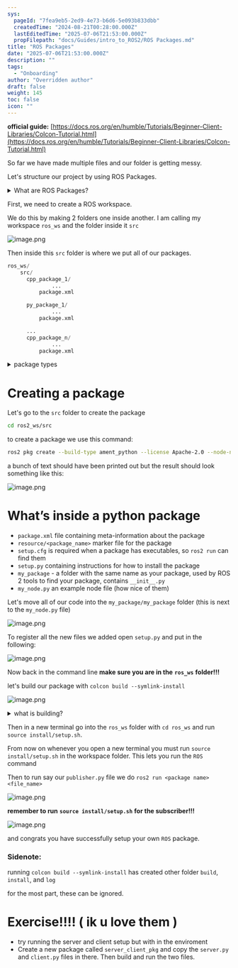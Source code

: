 ```yaml
---
sys:
  pageId: "7fea9eb5-2ed9-4e73-b6d6-5e093b833dbb"
  createdTime: "2024-08-21T00:28:00.000Z"
  lastEditedTime: "2025-07-06T21:53:00.000Z"
  propFilepath: "docs/Guides/intro_to_ROS2/ROS Packages.md"
title: "ROS Packages"
date: "2025-07-06T21:53:00.000Z"
description: ""
tags:
  - "Onboarding"
author: "Overridden author"
draft: false
weight: 145
toc: false
icon: ""
---
```


**official guide:** [https://docs.ros.org/en/humble/Tutorials/Beginner-Client-Libraries/Colcon-Tutorial.html](https://docs.ros.org/en/humble/Tutorials/Beginner-Client-Libraries/Colcon-Tutorial.html)

So far we have made multiple files and our folder is getting messy.

Let's structure our project by using ROS Packages.

<details>
      <summary>What are ROS Packages?</summary>
      ROS Packages are, as the name implies, packages of code that are highly sharable between ROS developers.
  </details>

First, we need to create a ROS workspace.

We do this by making 2 folders one inside another. I am calling my workspace `ros_ws` and the folder inside it `src`

![image.png](https://prod-files-secure.s3.us-west-2.amazonaws.com/d518164a-d88e-44d1-a4ee-3adb3bd8bce0/70706947-fd18-4537-a67b-e12946812d31/image.png?X-Amz-Algorithm=AWS4-HMAC-SHA256&X-Amz-Content-Sha256=UNSIGNED-PAYLOAD&X-Amz-Credential=ASIAZI2LB466XCG5RZTP%2F20250726%2Fus-west-2%2Fs3%2Faws4_request&X-Amz-Date=20250726T160956Z&X-Amz-Expires=3600&X-Amz-Security-Token=IQoJb3JpZ2luX2VjEDYaCXVzLXdlc3QtMiJHMEUCIQDOxL7xFyQcKPVuLBGwI%2F%2FZPN6PMsqANXrTXsnIVDEqUAIgF2vNIWmfcaZaCaSSUVJURqJAgnC9ly6JVlKxIcrqTq0q%2FwMIXxAAGgw2Mzc0MjMxODM4MDUiDC4CK7H3Yt9qC3Ta3ircA5IJEs3nxL9%2B94hTYwmV1kClakB9RrvB5jCIyie53CMr8LVg9ngJZWEACRubAVl1QJO1zRmCGiL8XtzVBlUGKLGmvq5DMDfGTb97tAhwb7JkwqxlIxD%2FbJBwuxqTaJWsTwVxWs0T4cQvAjlsDgSYKsUayR4%2Ffl8mgvFysgSI0PPPyC8gxWlwjHwsdJ4jyI3nA4scs2Drib4uihqSnG2WsgS%2Fzq7lSa9LZQ3MCJjNiqf%2FUCDslFaImDBWYPlx2eYcwMQutPNGf%2BrOL%2Fhc7j3o4sy68l7MVppeZ98CqTlH5rjg2GAU8oSXaMKT3yzRJ8wGlTip1VHDvGSUsY952AnH2FGxYAGwpukNsJTbTEo%2FBRSwJymOJK0U2k%2FvQ3EL8xQIW%2BSdhnZlo9SoT8MmNCP0fAuJVxZ64M%2FNvrq63u1hl8EZMHDYkCbFpQ3zKBn6LUeYMZw8gDdW3P1mqHu6G36rsGHGqn0Q4sDPe9MG5z32g%2FFsGN1vwNu4A5AfJ2I9kalp34d0wfVmNWkOXKKYaSXvdTDA2EZysTlQPXwr4eDnPhcEle08Nd%2Fkii8Ex5ToD%2FGGwz8yq1hrYkYDF5hlbpw9x7YikPe%2BnZzrJkmtO6RYXtrPrlfX1f6joSdM0uLFMIHBk8QGOqUBSnmIL3bRDOV0FrWlEOCGWoKDi3LTl%2BXu%2BGedfeUezhrSZ1y3VqhTKJhdtlD7zJbYuuHiNMXeY1uBsC%2BwQ2X9Y0CiraLHQhDrO48xoBu81270b6exB8sTSAbMnaT5Fdq0nWigJfCV8Z322aUqIPsAeyVMOXeSeyJQCAcKNRJz8Z8LO6OCDKN06wbWvExmZtJ%2F%2F5mc%2BGcTiDU6u%2B9fqeA9cqdP%2BkYB&X-Amz-Signature=1004c31e2c70f8bb5a86402b4e8bba3cb6785b15e136cc91060ba86818779c2b&X-Amz-SignedHeaders=host&x-amz-checksum-mode=ENABLED&x-id=GetObject)

Then inside this `src` folder is where we put all of our packages.

```python
ros_ws/
    src/
      cpp_package_1/
		      ...
          package.xml

      py_package_1/
		      ...
          package.xml

      ...
      cpp_package_n/
		      ...
          package.xml

```

<details>

<summary>package types</summary>

packages can be either `C++` or python.

the intern file structure is different for each but for this guide we will stick to creating python packages

</details>

# Creating a package

Let's go to the `src` folder to create the package

```bash
cd ros2_ws/src
```

to create a package we use this command:

```bash
ros2 pkg create --build-type ament_python --license Apache-2.0 --node-name my_node my_package
```

a bunch of text should have been printed out but the result should look something like this:

![image.png](https://prod-files-secure.s3.us-west-2.amazonaws.com/d518164a-d88e-44d1-a4ee-3adb3bd8bce0/e6cf1e3f-8512-4a3e-b131-079f800bf3e8/image.png?X-Amz-Algorithm=AWS4-HMAC-SHA256&X-Amz-Content-Sha256=UNSIGNED-PAYLOAD&X-Amz-Credential=ASIAZI2LB466XCG5RZTP%2F20250726%2Fus-west-2%2Fs3%2Faws4_request&X-Amz-Date=20250726T160956Z&X-Amz-Expires=3600&X-Amz-Security-Token=IQoJb3JpZ2luX2VjEDYaCXVzLXdlc3QtMiJHMEUCIQDOxL7xFyQcKPVuLBGwI%2F%2FZPN6PMsqANXrTXsnIVDEqUAIgF2vNIWmfcaZaCaSSUVJURqJAgnC9ly6JVlKxIcrqTq0q%2FwMIXxAAGgw2Mzc0MjMxODM4MDUiDC4CK7H3Yt9qC3Ta3ircA5IJEs3nxL9%2B94hTYwmV1kClakB9RrvB5jCIyie53CMr8LVg9ngJZWEACRubAVl1QJO1zRmCGiL8XtzVBlUGKLGmvq5DMDfGTb97tAhwb7JkwqxlIxD%2FbJBwuxqTaJWsTwVxWs0T4cQvAjlsDgSYKsUayR4%2Ffl8mgvFysgSI0PPPyC8gxWlwjHwsdJ4jyI3nA4scs2Drib4uihqSnG2WsgS%2Fzq7lSa9LZQ3MCJjNiqf%2FUCDslFaImDBWYPlx2eYcwMQutPNGf%2BrOL%2Fhc7j3o4sy68l7MVppeZ98CqTlH5rjg2GAU8oSXaMKT3yzRJ8wGlTip1VHDvGSUsY952AnH2FGxYAGwpukNsJTbTEo%2FBRSwJymOJK0U2k%2FvQ3EL8xQIW%2BSdhnZlo9SoT8MmNCP0fAuJVxZ64M%2FNvrq63u1hl8EZMHDYkCbFpQ3zKBn6LUeYMZw8gDdW3P1mqHu6G36rsGHGqn0Q4sDPe9MG5z32g%2FFsGN1vwNu4A5AfJ2I9kalp34d0wfVmNWkOXKKYaSXvdTDA2EZysTlQPXwr4eDnPhcEle08Nd%2Fkii8Ex5ToD%2FGGwz8yq1hrYkYDF5hlbpw9x7YikPe%2BnZzrJkmtO6RYXtrPrlfX1f6joSdM0uLFMIHBk8QGOqUBSnmIL3bRDOV0FrWlEOCGWoKDi3LTl%2BXu%2BGedfeUezhrSZ1y3VqhTKJhdtlD7zJbYuuHiNMXeY1uBsC%2BwQ2X9Y0CiraLHQhDrO48xoBu81270b6exB8sTSAbMnaT5Fdq0nWigJfCV8Z322aUqIPsAeyVMOXeSeyJQCAcKNRJz8Z8LO6OCDKN06wbWvExmZtJ%2F%2F5mc%2BGcTiDU6u%2B9fqeA9cqdP%2BkYB&X-Amz-Signature=93bd57456d2202a3d62f61d3512f995a75a909328b6db5a6d34a3aaf4ee5336d&X-Amz-SignedHeaders=host&x-amz-checksum-mode=ENABLED&x-id=GetObject)

# What’s inside a python package

- `package.xml` file containing meta-information about the package
- `resource/<package_name>` marker file for the package
- `setup.cfg` is required when a package has executables, so `ros2 run` can find them
- `setup.py` containing instructions for how to install the package
- `my_package` - a folder with the same name as your package, used by ROS 2 tools to find your package, contains `__init__.py`
- `my_node.py` an example node file (how nice of them)

Let's move all of our code into the `my_package/my_package` folder (this is next to the `my_node.py` file)

![image.png](https://prod-files-secure.s3.us-west-2.amazonaws.com/d518164a-d88e-44d1-a4ee-3adb3bd8bce0/9ce58f11-0da9-4d3e-b86d-506a9685d378/image.png?X-Amz-Algorithm=AWS4-HMAC-SHA256&X-Amz-Content-Sha256=UNSIGNED-PAYLOAD&X-Amz-Credential=ASIAZI2LB466XCG5RZTP%2F20250726%2Fus-west-2%2Fs3%2Faws4_request&X-Amz-Date=20250726T160956Z&X-Amz-Expires=3600&X-Amz-Security-Token=IQoJb3JpZ2luX2VjEDYaCXVzLXdlc3QtMiJHMEUCIQDOxL7xFyQcKPVuLBGwI%2F%2FZPN6PMsqANXrTXsnIVDEqUAIgF2vNIWmfcaZaCaSSUVJURqJAgnC9ly6JVlKxIcrqTq0q%2FwMIXxAAGgw2Mzc0MjMxODM4MDUiDC4CK7H3Yt9qC3Ta3ircA5IJEs3nxL9%2B94hTYwmV1kClakB9RrvB5jCIyie53CMr8LVg9ngJZWEACRubAVl1QJO1zRmCGiL8XtzVBlUGKLGmvq5DMDfGTb97tAhwb7JkwqxlIxD%2FbJBwuxqTaJWsTwVxWs0T4cQvAjlsDgSYKsUayR4%2Ffl8mgvFysgSI0PPPyC8gxWlwjHwsdJ4jyI3nA4scs2Drib4uihqSnG2WsgS%2Fzq7lSa9LZQ3MCJjNiqf%2FUCDslFaImDBWYPlx2eYcwMQutPNGf%2BrOL%2Fhc7j3o4sy68l7MVppeZ98CqTlH5rjg2GAU8oSXaMKT3yzRJ8wGlTip1VHDvGSUsY952AnH2FGxYAGwpukNsJTbTEo%2FBRSwJymOJK0U2k%2FvQ3EL8xQIW%2BSdhnZlo9SoT8MmNCP0fAuJVxZ64M%2FNvrq63u1hl8EZMHDYkCbFpQ3zKBn6LUeYMZw8gDdW3P1mqHu6G36rsGHGqn0Q4sDPe9MG5z32g%2FFsGN1vwNu4A5AfJ2I9kalp34d0wfVmNWkOXKKYaSXvdTDA2EZysTlQPXwr4eDnPhcEle08Nd%2Fkii8Ex5ToD%2FGGwz8yq1hrYkYDF5hlbpw9x7YikPe%2BnZzrJkmtO6RYXtrPrlfX1f6joSdM0uLFMIHBk8QGOqUBSnmIL3bRDOV0FrWlEOCGWoKDi3LTl%2BXu%2BGedfeUezhrSZ1y3VqhTKJhdtlD7zJbYuuHiNMXeY1uBsC%2BwQ2X9Y0CiraLHQhDrO48xoBu81270b6exB8sTSAbMnaT5Fdq0nWigJfCV8Z322aUqIPsAeyVMOXeSeyJQCAcKNRJz8Z8LO6OCDKN06wbWvExmZtJ%2F%2F5mc%2BGcTiDU6u%2B9fqeA9cqdP%2BkYB&X-Amz-Signature=6c74f917c82470b0c70d8d56b980ee8bc18f8bdcc465171b900ba34a809137c3&X-Amz-SignedHeaders=host&x-amz-checksum-mode=ENABLED&x-id=GetObject)

To register all the new files we added open `setup.py` and put in the following:

![image.png](https://prod-files-secure.s3.us-west-2.amazonaws.com/d518164a-d88e-44d1-a4ee-3adb3bd8bce0/1cd7c262-4cae-4496-9d75-c178537d24a2/image.png?X-Amz-Algorithm=AWS4-HMAC-SHA256&X-Amz-Content-Sha256=UNSIGNED-PAYLOAD&X-Amz-Credential=ASIAZI2LB466XCG5RZTP%2F20250726%2Fus-west-2%2Fs3%2Faws4_request&X-Amz-Date=20250726T160956Z&X-Amz-Expires=3600&X-Amz-Security-Token=IQoJb3JpZ2luX2VjEDYaCXVzLXdlc3QtMiJHMEUCIQDOxL7xFyQcKPVuLBGwI%2F%2FZPN6PMsqANXrTXsnIVDEqUAIgF2vNIWmfcaZaCaSSUVJURqJAgnC9ly6JVlKxIcrqTq0q%2FwMIXxAAGgw2Mzc0MjMxODM4MDUiDC4CK7H3Yt9qC3Ta3ircA5IJEs3nxL9%2B94hTYwmV1kClakB9RrvB5jCIyie53CMr8LVg9ngJZWEACRubAVl1QJO1zRmCGiL8XtzVBlUGKLGmvq5DMDfGTb97tAhwb7JkwqxlIxD%2FbJBwuxqTaJWsTwVxWs0T4cQvAjlsDgSYKsUayR4%2Ffl8mgvFysgSI0PPPyC8gxWlwjHwsdJ4jyI3nA4scs2Drib4uihqSnG2WsgS%2Fzq7lSa9LZQ3MCJjNiqf%2FUCDslFaImDBWYPlx2eYcwMQutPNGf%2BrOL%2Fhc7j3o4sy68l7MVppeZ98CqTlH5rjg2GAU8oSXaMKT3yzRJ8wGlTip1VHDvGSUsY952AnH2FGxYAGwpukNsJTbTEo%2FBRSwJymOJK0U2k%2FvQ3EL8xQIW%2BSdhnZlo9SoT8MmNCP0fAuJVxZ64M%2FNvrq63u1hl8EZMHDYkCbFpQ3zKBn6LUeYMZw8gDdW3P1mqHu6G36rsGHGqn0Q4sDPe9MG5z32g%2FFsGN1vwNu4A5AfJ2I9kalp34d0wfVmNWkOXKKYaSXvdTDA2EZysTlQPXwr4eDnPhcEle08Nd%2Fkii8Ex5ToD%2FGGwz8yq1hrYkYDF5hlbpw9x7YikPe%2BnZzrJkmtO6RYXtrPrlfX1f6joSdM0uLFMIHBk8QGOqUBSnmIL3bRDOV0FrWlEOCGWoKDi3LTl%2BXu%2BGedfeUezhrSZ1y3VqhTKJhdtlD7zJbYuuHiNMXeY1uBsC%2BwQ2X9Y0CiraLHQhDrO48xoBu81270b6exB8sTSAbMnaT5Fdq0nWigJfCV8Z322aUqIPsAeyVMOXeSeyJQCAcKNRJz8Z8LO6OCDKN06wbWvExmZtJ%2F%2F5mc%2BGcTiDU6u%2B9fqeA9cqdP%2BkYB&X-Amz-Signature=a382601534f5f04e281aafa16e0f8e45beaf13bf2b7b1e4bee749a54d6051841&X-Amz-SignedHeaders=host&x-amz-checksum-mode=ENABLED&x-id=GetObject)

Now back in the command line **make sure you are in the** **`ros_ws`** **folder!!!**

let's build our package with `colcon build --symlink-install`

![image.png](https://prod-files-secure.s3.us-west-2.amazonaws.com/d518164a-d88e-44d1-a4ee-3adb3bd8bce0/2f2a0d27-b173-48fd-b189-5f5c0ce65619/image.png?X-Amz-Algorithm=AWS4-HMAC-SHA256&X-Amz-Content-Sha256=UNSIGNED-PAYLOAD&X-Amz-Credential=ASIAZI2LB466XCG5RZTP%2F20250726%2Fus-west-2%2Fs3%2Faws4_request&X-Amz-Date=20250726T160956Z&X-Amz-Expires=3600&X-Amz-Security-Token=IQoJb3JpZ2luX2VjEDYaCXVzLXdlc3QtMiJHMEUCIQDOxL7xFyQcKPVuLBGwI%2F%2FZPN6PMsqANXrTXsnIVDEqUAIgF2vNIWmfcaZaCaSSUVJURqJAgnC9ly6JVlKxIcrqTq0q%2FwMIXxAAGgw2Mzc0MjMxODM4MDUiDC4CK7H3Yt9qC3Ta3ircA5IJEs3nxL9%2B94hTYwmV1kClakB9RrvB5jCIyie53CMr8LVg9ngJZWEACRubAVl1QJO1zRmCGiL8XtzVBlUGKLGmvq5DMDfGTb97tAhwb7JkwqxlIxD%2FbJBwuxqTaJWsTwVxWs0T4cQvAjlsDgSYKsUayR4%2Ffl8mgvFysgSI0PPPyC8gxWlwjHwsdJ4jyI3nA4scs2Drib4uihqSnG2WsgS%2Fzq7lSa9LZQ3MCJjNiqf%2FUCDslFaImDBWYPlx2eYcwMQutPNGf%2BrOL%2Fhc7j3o4sy68l7MVppeZ98CqTlH5rjg2GAU8oSXaMKT3yzRJ8wGlTip1VHDvGSUsY952AnH2FGxYAGwpukNsJTbTEo%2FBRSwJymOJK0U2k%2FvQ3EL8xQIW%2BSdhnZlo9SoT8MmNCP0fAuJVxZ64M%2FNvrq63u1hl8EZMHDYkCbFpQ3zKBn6LUeYMZw8gDdW3P1mqHu6G36rsGHGqn0Q4sDPe9MG5z32g%2FFsGN1vwNu4A5AfJ2I9kalp34d0wfVmNWkOXKKYaSXvdTDA2EZysTlQPXwr4eDnPhcEle08Nd%2Fkii8Ex5ToD%2FGGwz8yq1hrYkYDF5hlbpw9x7YikPe%2BnZzrJkmtO6RYXtrPrlfX1f6joSdM0uLFMIHBk8QGOqUBSnmIL3bRDOV0FrWlEOCGWoKDi3LTl%2BXu%2BGedfeUezhrSZ1y3VqhTKJhdtlD7zJbYuuHiNMXeY1uBsC%2BwQ2X9Y0CiraLHQhDrO48xoBu81270b6exB8sTSAbMnaT5Fdq0nWigJfCV8Z322aUqIPsAeyVMOXeSeyJQCAcKNRJz8Z8LO6OCDKN06wbWvExmZtJ%2F%2F5mc%2BGcTiDU6u%2B9fqeA9cqdP%2BkYB&X-Amz-Signature=1a687335f6c35de56f96a5bf5d57e590703c96cacf3438bc5566afce5b12ca78&X-Amz-SignedHeaders=host&x-amz-checksum-mode=ENABLED&x-id=GetObject)

<details>

<summary>what is building?</summary>

if you are a CS major at Rose-Hulman you will learn the answer to this in CSSE132

but TLDR; is it combines all the code files into one program that can be run easily 

</details>

Then in a new terminal go into the `ros_ws` folder with `cd ros_ws` and run `source install/setup.sh`. 

From now on whenever you open a new terminal you must run `source install/setup.sh` in the workspace folder. This lets you run the `ROS` command

Then to run say our `publisher.py` file we do `ros2 run <package name> <file_name>`

![image.png](https://prod-files-secure.s3.us-west-2.amazonaws.com/d518164a-d88e-44d1-a4ee-3adb3bd8bce0/4f4b1219-3a44-4632-aa0a-ce3471699f59/image.png?X-Amz-Algorithm=AWS4-HMAC-SHA256&X-Amz-Content-Sha256=UNSIGNED-PAYLOAD&X-Amz-Credential=ASIAZI2LB466XCG5RZTP%2F20250726%2Fus-west-2%2Fs3%2Faws4_request&X-Amz-Date=20250726T160956Z&X-Amz-Expires=3600&X-Amz-Security-Token=IQoJb3JpZ2luX2VjEDYaCXVzLXdlc3QtMiJHMEUCIQDOxL7xFyQcKPVuLBGwI%2F%2FZPN6PMsqANXrTXsnIVDEqUAIgF2vNIWmfcaZaCaSSUVJURqJAgnC9ly6JVlKxIcrqTq0q%2FwMIXxAAGgw2Mzc0MjMxODM4MDUiDC4CK7H3Yt9qC3Ta3ircA5IJEs3nxL9%2B94hTYwmV1kClakB9RrvB5jCIyie53CMr8LVg9ngJZWEACRubAVl1QJO1zRmCGiL8XtzVBlUGKLGmvq5DMDfGTb97tAhwb7JkwqxlIxD%2FbJBwuxqTaJWsTwVxWs0T4cQvAjlsDgSYKsUayR4%2Ffl8mgvFysgSI0PPPyC8gxWlwjHwsdJ4jyI3nA4scs2Drib4uihqSnG2WsgS%2Fzq7lSa9LZQ3MCJjNiqf%2FUCDslFaImDBWYPlx2eYcwMQutPNGf%2BrOL%2Fhc7j3o4sy68l7MVppeZ98CqTlH5rjg2GAU8oSXaMKT3yzRJ8wGlTip1VHDvGSUsY952AnH2FGxYAGwpukNsJTbTEo%2FBRSwJymOJK0U2k%2FvQ3EL8xQIW%2BSdhnZlo9SoT8MmNCP0fAuJVxZ64M%2FNvrq63u1hl8EZMHDYkCbFpQ3zKBn6LUeYMZw8gDdW3P1mqHu6G36rsGHGqn0Q4sDPe9MG5z32g%2FFsGN1vwNu4A5AfJ2I9kalp34d0wfVmNWkOXKKYaSXvdTDA2EZysTlQPXwr4eDnPhcEle08Nd%2Fkii8Ex5ToD%2FGGwz8yq1hrYkYDF5hlbpw9x7YikPe%2BnZzrJkmtO6RYXtrPrlfX1f6joSdM0uLFMIHBk8QGOqUBSnmIL3bRDOV0FrWlEOCGWoKDi3LTl%2BXu%2BGedfeUezhrSZ1y3VqhTKJhdtlD7zJbYuuHiNMXeY1uBsC%2BwQ2X9Y0CiraLHQhDrO48xoBu81270b6exB8sTSAbMnaT5Fdq0nWigJfCV8Z322aUqIPsAeyVMOXeSeyJQCAcKNRJz8Z8LO6OCDKN06wbWvExmZtJ%2F%2F5mc%2BGcTiDU6u%2B9fqeA9cqdP%2BkYB&X-Amz-Signature=fe369cac11872252a33803bb0b6a4935a22c3c14b46cbd0b7d0b1aba4c96e569&X-Amz-SignedHeaders=host&x-amz-checksum-mode=ENABLED&x-id=GetObject)

**remember to run** **`source install/setup.sh`** **for the subscriber!!!**

![image.png](https://prod-files-secure.s3.us-west-2.amazonaws.com/d518164a-d88e-44d1-a4ee-3adb3bd8bce0/02121119-dad4-49ec-8356-c956108b4243/image.png?X-Amz-Algorithm=AWS4-HMAC-SHA256&X-Amz-Content-Sha256=UNSIGNED-PAYLOAD&X-Amz-Credential=ASIAZI2LB466XCG5RZTP%2F20250726%2Fus-west-2%2Fs3%2Faws4_request&X-Amz-Date=20250726T160956Z&X-Amz-Expires=3600&X-Amz-Security-Token=IQoJb3JpZ2luX2VjEDYaCXVzLXdlc3QtMiJHMEUCIQDOxL7xFyQcKPVuLBGwI%2F%2FZPN6PMsqANXrTXsnIVDEqUAIgF2vNIWmfcaZaCaSSUVJURqJAgnC9ly6JVlKxIcrqTq0q%2FwMIXxAAGgw2Mzc0MjMxODM4MDUiDC4CK7H3Yt9qC3Ta3ircA5IJEs3nxL9%2B94hTYwmV1kClakB9RrvB5jCIyie53CMr8LVg9ngJZWEACRubAVl1QJO1zRmCGiL8XtzVBlUGKLGmvq5DMDfGTb97tAhwb7JkwqxlIxD%2FbJBwuxqTaJWsTwVxWs0T4cQvAjlsDgSYKsUayR4%2Ffl8mgvFysgSI0PPPyC8gxWlwjHwsdJ4jyI3nA4scs2Drib4uihqSnG2WsgS%2Fzq7lSa9LZQ3MCJjNiqf%2FUCDslFaImDBWYPlx2eYcwMQutPNGf%2BrOL%2Fhc7j3o4sy68l7MVppeZ98CqTlH5rjg2GAU8oSXaMKT3yzRJ8wGlTip1VHDvGSUsY952AnH2FGxYAGwpukNsJTbTEo%2FBRSwJymOJK0U2k%2FvQ3EL8xQIW%2BSdhnZlo9SoT8MmNCP0fAuJVxZ64M%2FNvrq63u1hl8EZMHDYkCbFpQ3zKBn6LUeYMZw8gDdW3P1mqHu6G36rsGHGqn0Q4sDPe9MG5z32g%2FFsGN1vwNu4A5AfJ2I9kalp34d0wfVmNWkOXKKYaSXvdTDA2EZysTlQPXwr4eDnPhcEle08Nd%2Fkii8Ex5ToD%2FGGwz8yq1hrYkYDF5hlbpw9x7YikPe%2BnZzrJkmtO6RYXtrPrlfX1f6joSdM0uLFMIHBk8QGOqUBSnmIL3bRDOV0FrWlEOCGWoKDi3LTl%2BXu%2BGedfeUezhrSZ1y3VqhTKJhdtlD7zJbYuuHiNMXeY1uBsC%2BwQ2X9Y0CiraLHQhDrO48xoBu81270b6exB8sTSAbMnaT5Fdq0nWigJfCV8Z322aUqIPsAeyVMOXeSeyJQCAcKNRJz8Z8LO6OCDKN06wbWvExmZtJ%2F%2F5mc%2BGcTiDU6u%2B9fqeA9cqdP%2BkYB&X-Amz-Signature=74a54dfa74c600490438e59496377d3f8f936a467f2ae06a8234f65dc36d279a&X-Amz-SignedHeaders=host&x-amz-checksum-mode=ENABLED&x-id=GetObject)

and congrats you have successfully setup your own `ROS` package.

### Sidenote:

running `colcon build --symlink-install` has created other folder `build`, `install`, and `log`

for the most part, these can be ignored.

# Exercise!!!! ( ik u love them )

- try running the server and client setup but with in the enviroment
- Create a new package called `server_client_pkg` and copy the `server.py` and `client.py` files in there. Then build and run the two files.
